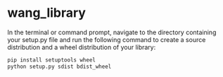 # wang_library
In the terminal or command prompt, navigate to the directory containing your setup.py 
file and run the following command to create a source distribution and a wheel 
distribution of your library:

```bash
pip install setuptools wheel
python setup.py sdist bdist_wheel
```
